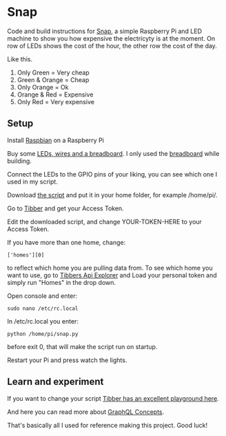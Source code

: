 # Snap
Code and build instructions for [Snap](https://www.instagram.com/p/CVXhBlCs5un/), a simple Raspberry Pi and LED machine to show you how expensive the electricyty is at the moment. On row of LEDs shows the cost of the hour, the other row the cost of the day.

Like this.
1. Only Green = Very cheap
2. Green & Orange = Cheap
3. Only Orange = Ok
4. Orange & Red = Expensive
5. Only Red = Very expensive

## Setup
Install [Raspbian](https://www.raspberrypi.org/downloads/raspbian/) on a Raspberry Pi

Buy some [LEDs, wires and a breadboard](https://www.instagram.com/p/CU1-_8KsBTz/). I only used the [breadboard](https://www.instagram.com/p/CU7GH0gMow4/) while building.

Connect the LEDs to the GPIO pins of your liking, you can see which one I used in my script.

Download [the script](snap.py) and put it in your home folder, for example /home/pi/.

Go to [Tibber](https://developer.tibber.com/settings/accesstoken) and get your Access Token.

Edit the downloaded script, and change YOUR-TOKEN-HERE to your Access Token.

If you have more than one home, change:
```
['homes'][0]
```
to reflect which home you are pulling data from. To see which home you want to use, go to [Tibbers Api Explorer](https://developer.tibber.com/explorer) and Load your personal token and simply run "Homes" in the drop down.

Open console and enter:
```
sudo nano /etc/rc.local
```
In /etc/rc.local you enter:
```
python /home/pi/snap.py
```
before exit 0, that will make the script run on startup.

Restart your Pi and press watch the lights.

## Learn and experiment

If you want to change your script [Tibber has an excellent playground here](https://developer.tibber.com/explorer).

And here you can read more about [GraphQL Concepts](https://developer.tibber.com/docs/guides/graphql-concepts).

That's basically all I used for reference making this project. Good luck!